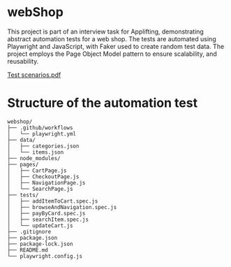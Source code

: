﻿# webShop
 
This project is part of an interview task for Applifting, demonstrating abstract automation tests for a web shop. The tests are automated using Playwright and JavaScript, with Faker used to create random test data. The project employs the Page Object Model pattern to ensure scalability, and reusability.

[Test scenarios.pdf](https://github.com/user-attachments/files/16177553/Test.scenarios.pdf)

# Structure of the automation test
```
webshop/
├── .github/workflows
│   └── playwright.yml
├── data/
│   ├── categories.json
│   └── items.json
├── node_modules/
├── pages/
│   ├── CartPage.js
│   ├── CheckoutPage.js
│   ├── NavigationPage.js
│   └── SearchPage.js
├── tests/
│   ├── addItemToCart.spec.js
│   ├── browseAndNavigation.spec.js
│   ├── payByCard.spec.js
│   ├── searchItem.spec.js
│   └── updateCart.js
├── .gitignore
├── package.json
├── package-lock.json
├── README.md
└── playwright.config.js
```
